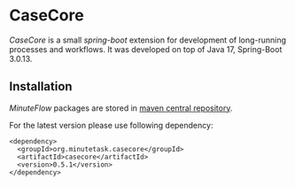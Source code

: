 # CaseCore

*CaseCore* is a small *spring-boot* extension for development of long-running processes and workflows.
It was developed on top of Java 17, Spring-Boot 3.0.13.

## Installation

*MinuteFlow* packages are stored in [maven central repository](https://repo1.maven.org/maven2/org/minutetask/casecore/casecore/).

For the latest version please use following dependency:
```
<dependency>
  <groupId>org.minutetask.casecore</groupId>
  <artifactId>casecore</artifactId>
  <version>0.5.1</version>
</dependency>
```
